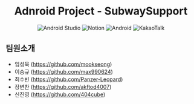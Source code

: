 
<div align="center">
 
	
# Adnroid Project - SubwaySupport 
 <img src="https://img.shields.io/badge/Android Studio-3DDC84?style=flat&logo=Android Studio&logoColor=white" alt="Android Studio"/> 
 <img src="https://img.shields.io/badge/Notion-000000?style=flat&logo=Notion&logoColor=white" alt="Notion"/>
 <img src="https://img.shields.io/badge/Android-3DDC84?style=flat&logo=Android&logoColor=white" alt="Android"/> 
 <img src="https://img.shields.io/badge/KakaoTalk-FFCD00?style=flat&logo=KakaoTalk&logoColor=white" alt="KakaoTalk"/>
	
</div>

## 팀원소개
+ 임성묵 (https://github.com/mookseong)
+ 이승규 (https://github.com/max990624)
+ 최수빈 (https://github.com/Panzer-Leopard)
+ 장변찬 (https://github.com/akftod4007)
+ 신진영 (https://github.com/404cube)

